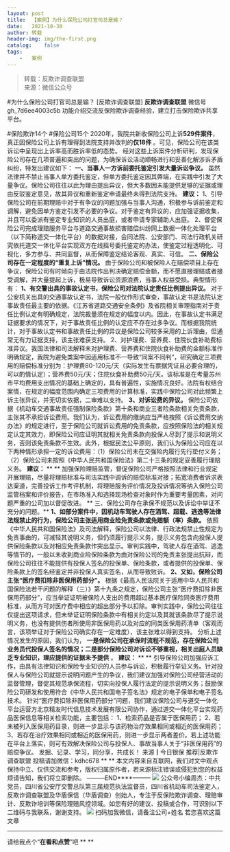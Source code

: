 ```yaml
---
layout:	post
title:	【案例】为什么保险公司打官司总是输？
date:	2021-10-30
author:	转载
header-img:	img/the-first.png
catalog:	false
tags:
	-	案例
---
```


<blockquote><p>转载：反欺诈调查联盟<br>
来源：微信公众号</p></blockquote>

#为什么保险公司打官司总是输？
[反欺诈调查联盟]
**反欺诈调查联盟**
微信号gh_7d6ee4003c5b
功能介绍交流反保险欺诈调查经验，建立打击保险欺诈共享平台。

#保险欺诈14个
#保险公司15个
2020年，我院共新收保险公司上诉**529件案件**，真正因保险公司上诉有理得到法院支持并改判的**仅18件**
。可见，保险公司在该类诉讼中呈现出上诉率高而胜诉率低的态势。
经对这些上诉案件分析研判，发现保险公司存在几项普遍和突出的问题，为确保诉讼活动顺畅进行和妥善化解涉诉矛盾纠纷，特发出建议如下：
**一、当事人一方诉前委托鉴定引发大量诉讼争议。**
虽然法律并不禁止当事人单方委托鉴定，但单方委托鉴定因其弊端，在实践中引发了大量争议。保险公司往往以此为理由提出异议，但大多数因未能提供足够的证据或理由反驳鉴定意见，故其异议和重新鉴定申请最终未得到法院支持。
**建议：**
1、引导保险公司在前期理赔中对于有争议的问题加强与当事人沟通，积极参与诉前鉴定和调解，避免因单方鉴定引发不必要的争议。对于鉴定有异议的，应加强证据收集，并且可以委派有鉴定专业知识的人员出庭，或者申请专家辅助人出庭。
2、督促保险公司完成理赔服务平台与道路交通事故损害赔偿纠纷网上数据一体化处理平台（以下简称道交一体化平台）的数据对接，会同法院、公安部门、司法行政机关研究依托道交一体化平台实现双方在线摇号委托鉴定的办法，使鉴定过程透明化、可视化，多方参与、共同监督，从而保障鉴定结论客观、真实、可信。
**二、保险公司存在一定程度的“重复上诉”情况。**
由于保险公司和被保险人在赔偿项目上存在争议，保险公司有时倾向于由法院作出判决确定赔偿金额，而不愿直接理赔或者接受调解，并大量提起上诉，极易导致诉讼资源浪费，当事人权益受损。典型情形有：
**1、有交警出具的事故认定书，保险公司对法院认定责任比例提出异议。**
对于公安机关出具的交通事故认定书，法院一般仅作形式审查，事故认定书是法院认定事故责任最主要的依据。《江苏省道路交通安全条例》及省院相关审理指南对于责任比例认定有明确规定，法院裁量须在规定的幅度以内。因此，在事故认定书满足证据要求的情况下，对于事故责任比例的认定应不存在过多争议。而根据我院统计，对于事故认定书和事故责任比例的异议是保险公司较多采用的上诉理由，但通常无有力证据支持，该主张难获支持。
2、对护理费、营养费、住院伙食补助费标准异议。我国法律和司法解释未对护理费、营养费和住院伙食补助费的金额标准作明确规定，我院为避免类案中因适用标准不一导致“同案不同判”，研究确定三项费用的赔偿标准分别为：护理费80-120元/天（实际发生有票据凭证且必要合理的，可以酌情认定）；营养费50元/天；住院伙食补助费50元/天。该标准是在考量苏州市平均费用支出情况的基础上确定的，具有普遍性，实施情况良好。法院有权结合案情，在规定的幅度范围内确定三项费用的计算标准，实践中保险公司对此频繁上诉主张异议，并无切实依据，二审难以支持。
**3、对诉讼费的异议。**
保险公司依据《机动车交通事故责任强制保险条款》第十条和商业三者险条款相关免责条款，主张其不承担诉讼费用。我们认为，诉讼费用的缴纳应当严格按照《诉讼费用交纳办法》的规定进行，至于保险公司就诉讼费用的免责条款，应按照保险法的相关规定认定其效力，即保险公司应证明其就相关免责条款向投保人尽到了提示和说明义务，否则该免责条款不生效。此外，根据民法公平原则，我们认为保险公司应在以下两种情形承担一定的诉讼费用：（1）保险公司未在交强险内履行先行垫付义务；（2）保险公司未按照《中华人民共和国保险法》第二十三条的规定妥善履行理赔义务。
**建议：**
**
**
加强保险理赔监管，督促保险公司严格按照法律和行业规定开展理赔，尽量将理赔标准与司法实践中调诉的赔偿标准对接；拓宽消费者诉求表达渠道，完善投诉工作考评机制，将理赔服务评价情况及投诉情况等纳入保险公司监管档案和评价报告，在市场准入和选择现场检查对象时作为重要考量因素，对问题严重的公司加以督促改进。
**
三、保险公司存在承保不规范以及诉讼中举证不充分的问题。**
**1、如部分案件中，因机动车驾驶人存在酒驾、超载、逃逸等法律法规禁止的行为，保险公司主张适用商业险免责条款或免赔额（率）条款。**
依照《中华人民共和国保险法》及司法解释，保险公司以法律、行政法规禁止性规定为免责事由的，可减轻其说明义务，但仍须履行提示义务，提示义务包含向投保人提供保险条款以及对相应免责条款作突出显示。审判实践中，驾驶人存在酒驾、逃逸等情节的，一般以未收到商业险保险条款为由对保险公司的免责主张提出抗辩，而保险公司往往不能提供有投保人签名的投保单、保险条款，或者提供的投保单、保险条款上的签名经鉴定并非投保人真实签名，从而导致败诉。
**2、又如，保险公司主张“医疗费扣除非医保用药部分”。**
根据《最高人民法院关于适用中华人民共和国保险法若干问题的解释（三）》第十九条之规定，保险公司主张“医疗费扣除非医保用药部分”，应当举证证明被保险人支出的费用超过基本医疗保险同类医疗费用标准，从而方可对医疗费中相应的超出部分予以扣除。审判实践中，保险公司往往仅提出这项请求，但未举证证明保险条款中有相关约定以及其就该条款尽了提示说明义务，也没有提供伤者所使用非医保用药以及对应的同类医保用药清单（客观而言，该项举证对于保险公司确实存在一定难度），该主张难以得到支持。
分析上述情况发生的原因，我们认为，
**一是保险公司在承保时流程不规范，存在保险公司业务员代投保人签名的情况；二是部分保险公司对诉讼不够重视，相关出庭人员缺乏专业知识，理应提供的证据未予提供**
。
**建议：**
**
**
引导保险公司加强应诉工作，由具有法律知识和保险专业知识的人员参与诉讼，积极履行举证义务。针对投保人与保险公司就提示说明问题产生的争议，我们建议加强对保险公司经营活动的监督管理，督促其规范承保流程，切实向投保人履行法定的提示说明义务；鼓励保险公司研发和使用符合《中华人民共和国电子签名法》规定的电子保单和电子签名技术。
针对“医疗费扣除非医保用药部分”问题，我们建议保险公司与道交一体化平台运营方北京精友时代信息技术发展有限公司协作，通过道交一体化平台实现药品医保信息等相关检索功能，主要包括：
1、检索药品是否属于医保用药；
2、若未被列入医保用药目录，则进一步显示与该药物治疗效果相同或相近的医保用药；
3、若存在治疗效果相同或相近的医保用药，则进一步显示两者差价。若上述功能在平台上落实，则可有效解决保险公司与投保人、事故当事人关于“非医保用药”的赔偿争议。
发掘、记录、学习，同分享，共成长！
来源┃今日银保
推荐|反欺诈调查联盟
投稿请加微信：kdhc678
**
**
本文内容来自互联网，我们对文中观点保持中立、仅供交流和参考，版权归属原作者，若来源标注错误或侵犯到您的权益烦请告知，我们将立即删除。
———END****———
![]({{site.baseurl}}/postimg/L6usUGPiatBSs5Yxdp5NU9dpdqWanE7Mq7XpTo0mwlia1gia9NNFGTRYKdpVvrK2KgpAPictg52F8U9sicXI1jQ1dzA.jpeg)
公众号小编周杰：中共党员，四川省公安厅交警总队第三届规范执法监督员，四川省机动车司法鉴定人，反欺诈调查联盟及华盾保信（华盾调查）创始人，专注于反保险欺诈调查、理赔审计、反欺诈培训等保险理赔风控领域。如您有好的建议、投稿或合作，可识别以下二维码与我联系，谢谢支持。
![]({{site.baseurl}}/postimg/L6usUGPiatBQLNFXicXXQxXBwjwUmJlPGF0q5ZibOM9kCzhXR7EE7aTbgZIVibDd94F2CTC1GUb6zkDHLFKrVHibfjg.jpeg)
扫码加我微信，请备注公司+姓名
若您喜欢这篇文章
****
请给我点个“**在看和点赞**”吧
**
**
